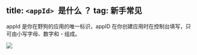 title: `<appId> `是什么 ？
tag: 新手常见
---
appId 是你在野狗的应用的唯一标识，appID 在你创建应用时在控制台填写，只可由小写字母、数字和 - 组成。

![](/images/faqappid.jpg)
